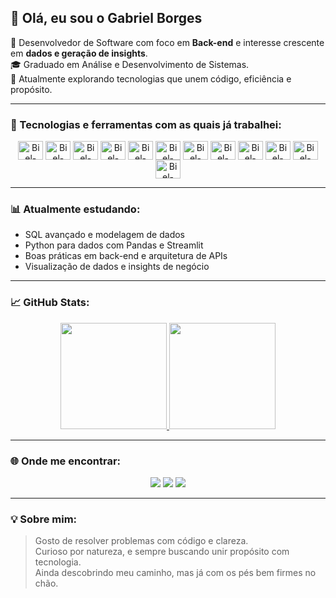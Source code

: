 ## 👋 Olá, eu sou o Gabriel Borges

🎯 Desenvolvedor de Software com foco em **Back-end** e interesse crescente em **dados e geração de insights**.  
🎓 Graduado em Análise e Desenvolvimento de Sistemas.  
🌱 Atualmente explorando tecnologias que unem código, eficiência e propósito.

---

### 💼 Tecnologias e ferramentas com as quais já trabalhei:

<div align="center">
  <img align="center" alt="Biel-WordPress" height="30" width="40" src="https://cdn.jsdelivr.net/gh/devicons/devicon/icons/wordpress/wordpress-plain.svg" />
  <img align="center" alt="Biel-React" height="30" width="40" src="https://cdn.jsdelivr.net/gh/devicons/devicon/icons/react/react-original.svg" />
  <img align="center" alt="Biel-Typescript" height="30" width="40" src="https://cdn.jsdelivr.net/gh/devicons/devicon/icons/typescript/typescript-original.svg" />
  <img align="center" alt="Biel-NestJS" height="30" width="40" src="https://icon.icepanel.io/Technology/svg/Nest.js.svg" />
  <img align="center" alt="Biel-Node" height="30" width="40" src="https://cdn.jsdelivr.net/gh/devicons/devicon/icons/nodejs/nodejs-original.svg" />
  <img align="center" alt="Biel-Angular" height="30" width="40" src="https://cdn.jsdelivr.net/gh/devicons/devicon/icons/angularjs/angularjs-plain.svg" />
  <img align="center" alt="Biel-Csharp" height="30" width="40" src="https://cdn.jsdelivr.net/gh/devicons/devicon/icons/csharp/csharp-original.svg" />
  <img align="center" alt="Biel-DotNet" height="30" width="40" src="https://cdn.jsdelivr.net/gh/devicons/devicon/icons/dot-net/dot-net-original.svg" />
  <img align="center" alt="Biel-Python" height="30" width="40" src="https://cdn.jsdelivr.net/gh/devicons/devicon/icons/python/python-original.svg" />
  <img align="center" alt="Biel-Pandas" height="30" width="40" src="https://cdn.jsdelivr.net/gh/devicons/devicon/icons/pandas/pandas-original.svg" />
  <img align="center" alt="Biel-MySQL" height="30" width="40" src="https://cdn.jsdelivr.net/gh/devicons/devicon/icons/mysql/mysql-original.svg" />
  <img align="center" alt="Biel-Oracle" height="30" width="40" src="https://cdn.jsdelivr.net/gh/devicons/devicon/icons/oracle/oracle-original.svg" />
</div>

---

### 📊 Atualmente estudando:
- SQL avançado e modelagem de dados
- Python para dados com Pandas e Streamlit
- Boas práticas em back-end e arquitetura de APIs
- Visualização de dados e insights de negócio

---

### 📈 GitHub Stats:

<div align="center">
  <a href="https://github.com/bielborgesc">
    <img height="170em" src="https://github-readme-stats.vercel.app/api?username=bielborgesc&show_icons=true&theme=default&include_all_commits=true&count_private=true"/>
    <img height="170em" src="https://github-readme-stats.vercel.app/api/top-langs/?username=bielborgesc&layout=compact&langs_count=7&theme=default"/>
  </a>
</div>

---

### 🌐 Onde me encontrar:

<div align="center">
  <a href="mailto:gabrielborges565@gmail.com"><img src="https://img.shields.io/badge/-Gmail-%23333?style=for-the-badge&logo=gmail&logoColor=white" /></a>
  <a href="https://www.linkedin.com/in/bielborgesc" target="_blank"><img src="https://img.shields.io/badge/-LinkedIn-%230077B5?style=for-the-badge&logo=linkedin&logoColor=white" /></a>
  <a href="https://www.instagram.com/biel_borgesc" target="_blank"><img src="https://img.shields.io/badge/-Instagram-%23E4405F?style=for-the-badge&logo=instagram&logoColor=white" /></a>
</div>

---

### 💡 Sobre mim:

> Gosto de resolver problemas com código e clareza.  
> Curioso por natureza, e sempre buscando unir propósito com tecnologia.  
> Ainda descobrindo meu caminho, mas já com os pés bem firmes no chão.

